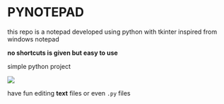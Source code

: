 # PYNOTEPAD
this repo is a notepad developed using python with tkinter inspired from windows notepad

**no shortcuts is given but easy to use**

simple python project

<img src="https://encrypted-tbn0.gstatic.com/images?q=tbn:ANd9GcTEwwqDwPOUDvHWsp3kjGywymsarNvmc10vnw&usqp=CAU">

have fun editing **text** files or even `.py` files


